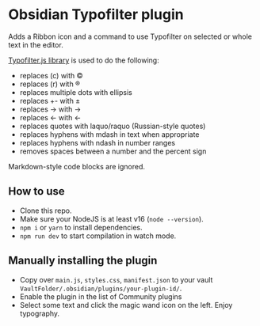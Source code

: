 # Obsidian Typofilter plugin

Adds a Ribbon icon and a command to use Typofilter on selected or whole text in the editor.

[Typofilter.js library](https://github.com/graker/typofilter.js) is used to do the following:

- replaces (c) with ©
- replaces (r) with ®
- replaces multiple dots with ellipsis
- replaces +- with ±
- replaces -> with →
- replaces <- with ←
- replaces quotes with laquo/raquo (Russian-style quotes)
- replaces hyphens with mdash in text when appropriate
- replaces hyphens with ndash in number ranges
- removes spaces between a number and the percent sign

Markdown-style code blocks are ignored.

## How to use

- Clone this repo.
- Make sure your NodeJS is at least v16 (`node --version`).
- `npm i` or `yarn` to install dependencies.
- `npm run dev` to start compilation in watch mode.

## Manually installing the plugin

- Copy over `main.js`, `styles.css`, `manifest.json` to your vault `VaultFolder/.obsidian/plugins/your-plugin-id/`.
- Enable the plugin in the list of Community plugins
- Select some text and click the magic wand icon on the left. Enjoy typography.